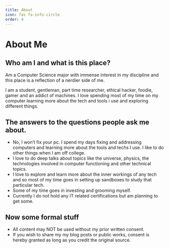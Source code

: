 ```yaml
---
title: About
icon: fas fa-info-circle
order: 4
---
```




# About Me
## Who am I and what is this place?

Am a Computer Science major with immense interest in my discipline and this place is a reflection of a nerdier side of me.

I am a student, gentleman, part time researcher, ethical hacker, foodie, gamer and an addict of machines. I love spending most of my time on my computer learning more about the tech and tools i use and exploring different things.

## The answers to the questions people ask me about.

* No, I won’t fix your pc. I spend my days fixing and addressing computers and learning more about the tools and techs I use.  I like to do other things when I am off college.
* I love to do deep talks about topics like the universe, physics, the technologies involved in computer functioning and other technical topics.
* I love to explore and learn more about the inner workings of any tech and so most of my time goes in setting up sandboxes to study that particular tech.
* Some of my time goes in investing and grooming myself.
* Currently I do not hold any IT related certifications but am planning to get some.

## Now some formal stuff

* All content may NOT be used without my prior written consent.
* If you wish to share my my blog posts or public works, consent is hereby granted as long as you credit the original source.


